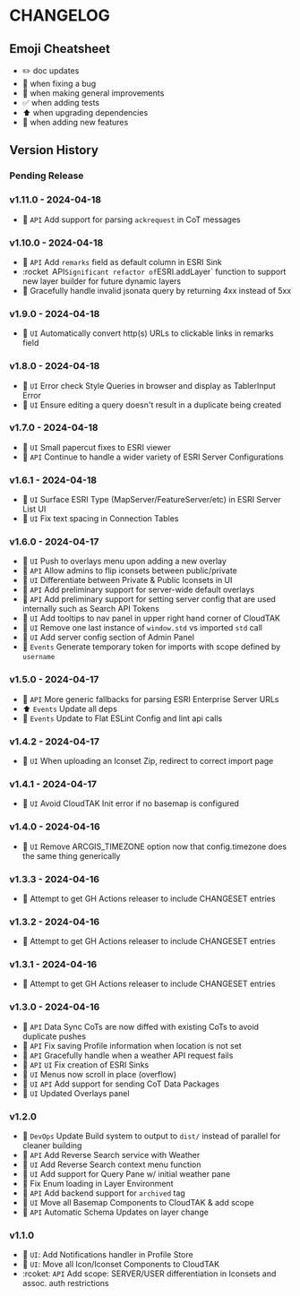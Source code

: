 # CHANGELOG

## Emoji Cheatsheet
- :pencil2: doc updates
- :bug: when fixing a bug
- :rocket: when making general improvements
- :white_check_mark: when adding tests
- :arrow_up: when upgrading dependencies
- :tada: when adding new features

## Version History

### Pending Release

### v1.11.0 - 2024-04-18

- :rocket: `API` Add support for parsing `ackrequest` in CoT messages

### v1.10.0 - 2024-04-18

- :rocket: `API` Add `remarks` field as default column in ESRI Sink
- :rocket` `API` Significant refactor of `ESRI.addLayer` function to support new layer builder for future dynamic layers
- :bug: Gracefully handle invalid jsonata query by returning 4xx instead of 5xx

### v1.9.0 - 2024-04-18

- :rocket: `UI` Automatically convert http(s) URLs to clickable links in remarks field

### v1.8.0 - 2024-04-18

- :rocket: `UI` Error check Style Queries in browser and display as TablerInput Error
- :bug: `UI` Ensure editing a query doesn't result in a duplicate being created

### v1.7.0 - 2024-04-18

- :bug: `UI` Small papercut fixes to ESRI viewer
- :rocket: `API` Continue to handle a wider variety of ESRI Server Configurations

### v1.6.1 - 2024-04-18

- :rocket: `UI` Surface ESRI Type (MapServer/FeatureServer/etc) in ESRI Server List UI
- :rocket: `UI` Fix text spacing in Connection Tables

### v1.6.0 - 2024-04-17

- :rocket: `UI` Push to overlays menu upon adding a new overlay
- :rocket: `API` Allow admins to flip iconsets between public/private
- :rocket: `UI` Differentiate between Private & Public Iconsets in UI
- :tada: `API` Add preliminary support for server-wide default overlays
- :tada: `API` Add preliminary support for setting server config that are used internally such as Search API Tokens
- :rocket: `UI` Add tooltips to nav panel in upper right hand corner of CloudTAK
- :bug: `UI` Remove one last instance of `window.std` vs imported `std` call
- :rocket: `UI` Add server config section of Admin Panel
- :rocket: `Events` Generate temporary token for imports with scope defined by `username`

### v1.5.0 - 2024-04-17

- :bug: `API` More generic fallbacks for parsing ESRI Enterprise Server URLs
- :arrow_up: `Events` Update all deps
- :rocket: `Events` Update to Flat ESLint Config and lint api calls

### v1.4.2 - 2024-04-17

- :bug: `UI` When uploading an Iconset Zip, redirect to correct import page

### v1.4.1 - 2024-04-17

- :bug: `UI` Avoid CloudTAK Init error if no basemap is configured

### v1.4.0 - 2024-04-16

- :rocket: `UI` Remove ARCGIS_TIMEZONE option now that config.timezone does the same thing generically

### v1.3.3 - 2024-04-16

- :rocket: Attempt to get GH Actions releaser to include CHANGESET entries

### v1.3.2 - 2024-04-16

- :rocket: Attempt to get GH Actions releaser to include CHANGESET entries

### v1.3.1 - 2024-04-16

- :rocket: Attempt to get GH Actions releaser to include CHANGESET entries

### v1.3.0 - 2024-04-16

- :rocket: `API` Data Sync CoTs are now diffed with existing CoTs to avoid duplicate pushes
- :bug: `API` Fix saving Profile information when location is not set
- :bug: `API` Gracefully handle when a weather API request fails
- :bug: `API` `UI` Fix creation of ESRI Sinks
- :rocket: `UI` Menus now scroll in place (overflow)
- :rocket: `UI` `API` Add support for sending CoT Data Packages
- :rocket: `UI` Updated Overlays panel

### v1.2.0

- :rocket: `DevOps` Update Build system to output to `dist/` instead of parallel for cleaner building
- :rocket: `API` Add Reverse Search service with Weather
- :rocket: `UI` Add Reverse Search context menu function
- :rocket: `UI` Add support for Query Pane w/ initial weather pane
- :bug: Fix Enum loading in Layer Environment
- :rocket: `API` Add backend support for `archived` tag
- :rocket: `UI` Move all Basemap Components to CloudTAK & add scope
- :rocket: `API` Automatic Schema Updates on layer change

### v1.1.0

- :rocket: `UI`: Add Notifications handler in Profile Store
- :rocket: `UI`: Move all Icon/Iconset Components to CloudTAK
- :rcoket: `API` Add scope: SERVER/USER differentiation in Iconsets and assoc. auth restrictions

